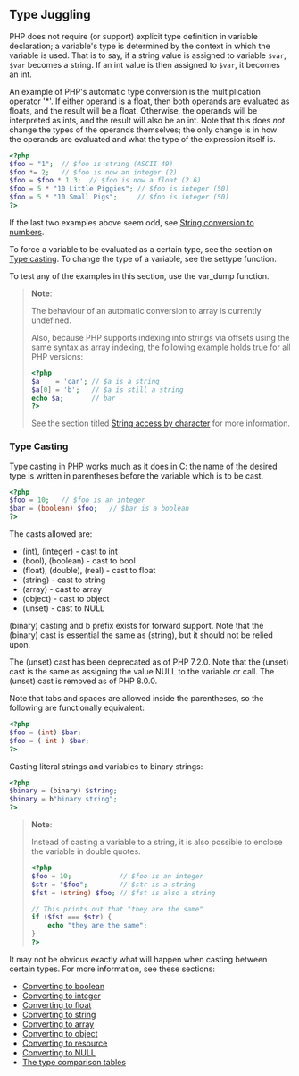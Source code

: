 Type Juggling
-------------

PHP does not require (or support) explicit type definition in variable
declaration; a variable's type is determined by the context in which the
variable is used. That is to say, if a <span class="type">string</span>
value is assigned to variable `$var`, `$var` becomes a <span
class="type">string</span>. If an <span class="type">int</span> value is
then assigned to `$var`, it becomes an <span class="type">int</span>.

An example of PHP's automatic type conversion is the multiplication
operator '\*'. If either operand is a <span class="type">float</span>,
then both operands are evaluated as <span class="type">float</span>s,
and the result will be a <span class="type">float</span>. Otherwise, the
operands will be interpreted as <span class="type">int</span>s, and the
result will also be an <span class="type">int</span>. Note that this
does *not* change the types of the operands themselves; the only change
is in how the operands are evaluated and what the type of the expression
itself is.

``` php
<?php
$foo = "1";  // $foo is string (ASCII 49)
$foo *= 2;   // $foo is now an integer (2)
$foo = $foo * 1.3;  // $foo is now a float (2.6)
$foo = 5 * "10 Little Piggies"; // $foo is integer (50)
$foo = 5 * "10 Small Pigs";     // $foo is integer (50)
?>
```

If the last two examples above seem odd, see
<a href="/language/types/string.html#language.types.string.conversion" class="link">String conversion to numbers</a>.

To force a variable to be evaluated as a certain type, see the section
on
<a href="/language/types/type-juggling.html#language.types.typecasting" class="link">Type casting</a>.
To change the type of a variable, see the <span
class="function">settype</span> function.

To test any of the examples in this section, use the <span
class="function">var\_dump</span> function.

> **Note**:
>
> The behaviour of an automatic conversion to <span
> class="type">array</span> is currently undefined.
>
> Also, because PHP supports indexing into <span
> class="type">string</span>s via offsets using the same syntax as <span
> class="type">array</span> indexing, the following example holds true
> for all PHP versions:
>
> ``` php
> <?php
> $a    = 'car'; // $a is a string
> $a[0] = 'b';   // $a is still a string
> echo $a;       // bar
> ?>
> ```
>
> See the section titled
> <a href="/language/types/string.html#language.types.string.substr" class="link">String access by character</a>
> for more information.

### Type Casting

Type casting in PHP works much as it does in C: the name of the desired
type is written in parentheses before the variable which is to be cast.

``` php
<?php
$foo = 10;   // $foo is an integer
$bar = (boolean) $foo;   // $bar is a boolean
?>
```

The casts allowed are:

-   <span class="simpara">(int), (integer) - cast to <span
    class="type">int</span></span>
-   <span class="simpara">(bool), (boolean) - cast to <span
    class="type">bool</span></span>
-   <span class="simpara">(float), (double), (real) - cast to <span
    class="type">float</span></span>
-   <span class="simpara">(string) - cast to <span
    class="type">string</span></span>
-   <span class="simpara">(array) - cast to <span
    class="type">array</span></span>
-   <span class="simpara">(object) - cast to <span
    class="type">object</span></span>
-   <span class="simpara">(unset) - cast to <span
    class="type">NULL</span></span>

(binary) casting and b prefix exists for forward support. Note that the
(binary) cast is essential the same as (string), but it should not be
relied upon.

The (unset) cast has been deprecated as of PHP 7.2.0. Note that the
(unset) cast is the same as assigning the value <span
class="type">NULL</span> to the variable or call. The (unset) cast is
removed as of PHP 8.0.0.

Note that tabs and spaces are allowed inside the parentheses, so the
following are functionally equivalent:

``` php
<?php
$foo = (int) $bar;
$foo = ( int ) $bar;
?>
```

Casting literal <span class="type">string</span>s and variables to
binary <span class="type">string</span>s:

``` php
<?php
$binary = (binary) $string;
$binary = b"binary string";
?>
```

> **Note**:
>
> Instead of casting a variable to a <span class="type">string</span>,
> it is also possible to enclose the variable in double quotes.
>
> ``` php
> <?php
> $foo = 10;            // $foo is an integer
> $str = "$foo";        // $str is a string
> $fst = (string) $foo; // $fst is also a string
>
> // This prints out that "they are the same"
> if ($fst === $str) {
>     echo "they are the same";
> }
> ?>
> ```

It may not be obvious exactly what will happen when casting between
certain types. For more information, see these sections:

-   <span class="simpara">
    <a href="/language/types/boolean.html#language.types.boolean.casting" class="link">Converting to boolean</a>
    </span>
-   <span class="simpara">
    <a href="/language/types/integer.html#language.types.integer.casting" class="link">Converting to integer</a>
    </span>
-   <span class="simpara">
    <a href="/language/types/float.html#language.types.float.casting" class="link">Converting to float</a>
    </span>
-   <span class="simpara">
    <a href="/language/types/string.html#language.types.string.casting" class="link">Converting to string</a>
    </span>
-   <span class="simpara">
    <a href="/language/types/array.html#language.types.array.casting" class="link">Converting to array</a>
    </span>
-   <span class="simpara">
    <a href="/language/types/object.html#language.types.object.casting" class="link">Converting to object</a>
    </span>
-   <span class="simpara">
    <a href="/language/types/resource.html#language.types.resource.casting" class="link">Converting to resource</a>
    </span>
-   <span class="simpara">
    <a href="/language/types/null.html#language.types.null.casting" class="link">Converting to NULL</a>
    </span>
-   <span class="simpara">
    <a href="/types/comparisons.html" class="link">The type comparison tables</a>
    </span>
